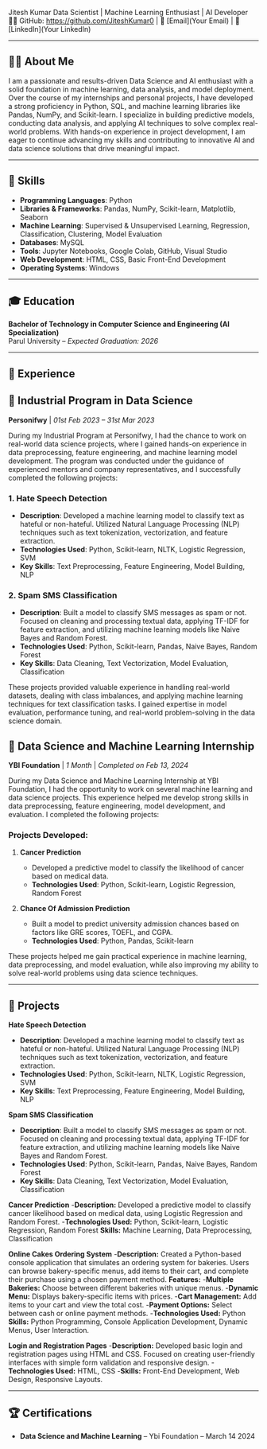 Jitesh Kumar
Data Scientist | Machine Learning Enthusiast | AI Developer
👨‍💻 GitHub: https://github.com/JiteshKumar0 | 📧 [Email](Your Email) | 🔗 [LinkedIn](Your LinkedIn)

---

## 👨‍💻 About Me

I am a passionate and results-driven Data Science and AI enthusiast with a solid foundation in machine learning, data analysis, and model deployment. Over the course of my internships and personal projects, I have developed a strong proficiency in Python, SQL, and machine learning libraries like Pandas, NumPy, and Scikit-learn. I specialize in building predictive models, conducting data analysis, and applying AI techniques to solve complex real-world problems. With hands-on experience in project development, I am eager to continue advancing my skills and contributing to innovative AI and data science solutions that drive meaningful impact.

---

## 💼 Skills

- **Programming Languages**: Python
- **Libraries & Frameworks**: Pandas, NumPy, Scikit-learn, Matplotlib, Seaborn
- **Machine Learning**: Supervised & Unsupervised Learning, Regression, Classification, Clustering, Model Evaluation
- **Databases**: MySQL
- **Tools**: Jupyter Notebooks, Google Colab, GitHub, Visual Studio
- **Web Development**: HTML, CSS, Basic Front-End Development
- **Operating Systems**: Windows

---

## 🎓 Education

**Bachelor of Technology in Computer Science and Engineering (AI Specialization)**  
Parul University – *Expected Graduation: 2026*  


---

## 💼 Experience

## 💼 **Industrial Program in Data Science**
**Personifwy** | *01st Feb 2023 – 31st Mar 2023*

During my Industrial Program at Personifwy, I had the chance to work on real-world data science projects, where I gained hands-on experience in data preprocessing, feature engineering, and machine learning model development. The program was conducted under the guidance of experienced mentors and company representatives, and I successfully completed the following projects:

### 1. **Hate Speech Detection**
- **Description**: Developed a machine learning model to classify text as hateful or non-hateful. Utilized Natural Language Processing (NLP) techniques such as text tokenization, vectorization, and feature extraction.
- **Technologies Used**: Python, Scikit-learn, NLTK, Logistic Regression, SVM
- **Key Skills**: Text Preprocessing, Feature Engineering, Model Building, NLP

### 2. **Spam SMS Classification**
- **Description**: Built a model to classify SMS messages as spam or not. Focused on cleaning and processing textual data, applying TF-IDF for feature extraction, and utilizing machine learning models like Naive Bayes and Random Forest.
- **Technologies Used**: Python, Scikit-learn, Pandas, Naive Bayes, Random Forest
- **Key Skills**: Data Cleaning, Text Vectorization, Model Evaluation, Classification

These projects provided valuable experience in handling real-world datasets, dealing with class imbalances, and applying machine learning techniques for text classification tasks. I gained expertise in model evaluation, performance tuning, and real-world problem-solving in the data science domain.


## 💼 **Data Science and Machine Learning Internship**
**YBI Foundation** | *1 Month* | *Completed on Feb 13, 2024*

During my Data Science and Machine Learning Internship at YBI Foundation, I had the opportunity to work on several machine learning and data science projects. This experience helped me develop strong skills in data preprocessing, feature engineering, model development, and evaluation. I completed the following projects:

### **Projects Developed**:

1. **Cancer Prediction**  
   - Developed a predictive model to classify the likelihood of cancer based on medical data.
   - **Technologies Used**: Python, Scikit-learn, Logistic Regression, Random Forest

2. **Chance Of Admission Prediction**  
   - Built a model to predict university admission chances based on factors like GRE scores, TOEFL, and CGPA.
   - **Technologies Used**: Python, Pandas, Scikit-learn

These projects helped me gain practical experience in machine learning, data preprocessing, and model evaluation, while also improving my ability to solve real-world problems using data science techniques.



---

## 📂 Projects

  **Hate Speech Detection**
  - **Description**: Developed a machine learning model to classify text as hateful or non-hateful. Utilized Natural Language Processing (NLP) techniques such as text tokenization, vectorization, and feature 
      extraction.
  - **Technologies Used**: Python, Scikit-learn, NLTK, Logistic Regression, SVM
  - **Key Skills**: Text Preprocessing, Feature Engineering, Model Building, NLP

 **Spam SMS Classification**
  - **Description**: Built a model to classify SMS messages as spam or not. Focused on cleaning and processing textual data, applying TF-IDF for feature extraction, and utilizing machine learning models like 
     Naive Bayes and Random Forest.
  - **Technologies Used**: Python, Scikit-learn, Pandas, Naive Bayes, Random Forest
  - **Key Skills**: Data Cleaning, Text Vectorization, Model Evaluation, Classification

 **Cancer Prediction**
  -**Description:** Developed a predictive model to classify cancer likelihood based on medical data, using Logistic Regression and Random Forest.
  -**Technologies Used:** Python, Scikit-learn, Logistic Regression, Random Forest
  **Skills:** Machine Learning, Data Preprocessing, Classification

 **Online Cakes Ordering System**
  -**Description:** Created a Python-based console application that simulates an ordering system for bakeries. Users can browse bakery-specific menus, add items to their cart, and complete their purchase using a 
    chosen payment method.
  **Features:**
  -**Multiple Bakeries:** Choose between different bakeries with unique menus.
  -**Dynamic Menu:** Displays bakery-specific items with prices.
  -**Cart Management:** Add items to your cart and view the total cost.
  -**Payment Options:** Select between cash or online payment methods.
  -**Technologies Used:** Python
  **Skills:** Python Programming, Console Application Development, Dynamic Menus, User Interaction.

  **Login and Registration Pages**
  -**Description:** Developed basic login and registration pages using HTML and CSS. Focused on creating user-friendly interfaces with simple form validation and responsive design.
  -**Technologies Used:** HTML, CSS
  -**Skills:** Front-End Development, Web Design, Responsive Layouts.


---

## 🏆 Certifications

- **Data Science and Machine Learning** – Ybi Foundation – March 14 2024
  



